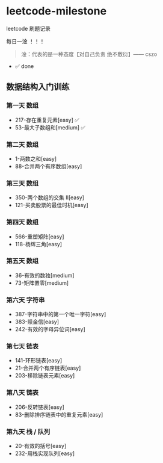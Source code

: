# leetcode-milestone

leetcode 刷题记录

每日一淦 ！！！

> 淦：代表的是一种态度【对自己负责 绝不敷衍】—— cszo

- ✅ done

## 数据结构入门训练

### 第一天 数组

- 217-存在重复元素[easy] ✅
- 53-最大子数组和[medium] ✅

### 第二天 数组

- 1-两数之和[easy]
- 88-合并两个有序数组[easy]

### 第三天 数组

- 350-两个数组的交集 II[easy]
- 121-买卖股票的最佳时机[easy]

### 第四天 数组

- 566-重塑矩阵[easy]
- 118-杨辉三角[easy]

### 第五天 数组

- 36-有效的数独[medium]
- 73-矩阵置零[medium]

### 第六天 字符串

- 387-字符串中的第一个唯一字符[easy]
- 383-赎金信[easy]
- 242-有效的字母异位词[easy]

### 第七天 链表

- 141-环形链表[easy]
- 21-合并两个有序链表[easy]
- 203-移除链表元素[easy]

### 第八天 链表

- 206-反转链表[easy]
- 83-删除排序链表中的重复元素[easy]

### 第九天 栈 / 队列

- 20-有效的括号[easy]
- 232-用栈实现队列[easy]
